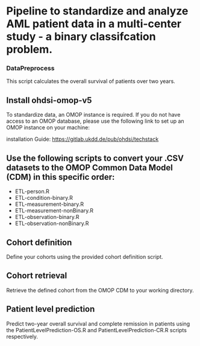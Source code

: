 # Pipeline to standardize and analyze AML patient data in a multi-center study - a binary classifcation problem.

### DataPreprocess

This script calculates the overall survival of patients over two years.

## Install ohdsi-omop-v5

To standardize data, an OMOP instance is required. If you do not have access to an OMOP database, please use the following link to set up an OMOP instance on your machine:

installation Guide: https://gitlab.ukdd.de/pub/ohdsi/techstack

## Use the following scripts to convert your .CSV datasets to the OMOP Common Data Model (CDM) in this specific order:

 - ETL-person.R
 - ETL-condition-binary.R		
 - ETL-measurement-binary.R	
 - ETL-measurement-nonBinary.R	
 - ETL-observation-binary.R
 - ETL-observation-nonBinary.R

## Cohort definition

Define your cohorts using the provided cohort definition script.

## Cohort retrieval 

Retrieve the defined cohort from the OMOP CDM to your working directory.

## Patient level prediction

Predict two-year overall survival and complete remission in patients using the PatientLevelPrediction-OS.R and PatientLevelPrediction-CR.R scripts respectively.













 
